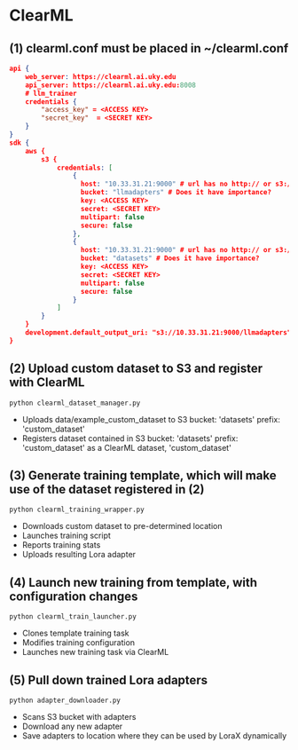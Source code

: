 # ClearML

## (1) clearml.conf must be placed in ~/clearml.conf

```json
api { 
    web_server: https://clearml.ai.uky.edu
    api_server: https://clearml.ai.uky.edu:8008
    # llm_trainer
    credentials {
        "access_key" = <ACCESS KEY>
        "secret_key"  = <SECRET KEY>
    }
}
sdk {
    aws {
        s3 {
            credentials: [
                {
                  host: "10.33.31.21:9000" # url has no http:// or s3://, only the domain
                  bucket: "llmadapters" # Does it have importance?
                  key: <ACCESS KEY>
                  secret: <SECRET KEY>
                  multipart: false
                  secure: false
                },
                {
                  host: "10.33.31.21:9000" # url has no http:// or s3://, only the domain
                  bucket: "datasets" # Does it have importance?
                  key: <ACCESS KEY>
                  secret: <SECRET KEY>
                  multipart: false
                  secure: false
                }
            ]
        }
    }
    development.default_output_uri: "s3://10.33.31.21:9000/llmadapters" # This one works for task artifacts!
}
```

## (2) Upload custom dataset to S3 and register with ClearML

```
python clearml_dataset_manager.py 
```
- Uploads data/example_custom_dataset to S3 bucket: 'datasets' prefix: 'custom_dataset'
- Registers dataset contained in S3 bucket: 'datasets' prefix: 'custom_dataset' as a ClearML dataset, 'custom_dataset'

## (3) Generate training template, which will make use of the dataset registered in (2)

```
python clearml_training_wrapper.py
```
- Downloads custom dataset to pre-determined location
- Launches training script 
- Reports training stats
- Uploads resulting Lora adapter

## (4) Launch new training from template, with configuration changes
```
python clearml_train_launcher.py
```
- Clones template training task
- Modifies training configuration
- Launches new training task via ClearML

## (5) Pull down trained Lora adapters
```
python adapter_downloader.py
```
- Scans S3 bucket with adapters
- Download any new adapter
- Save adapters to location where they can be used by LoraX dynamically



